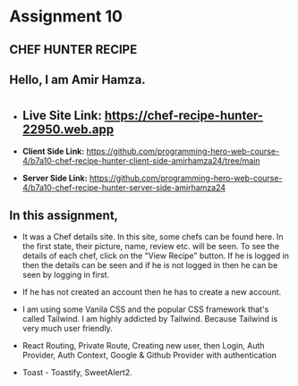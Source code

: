 # Assignment 10

## CHEF HUNTER RECIPE

## Hello, I am Amir Hamza.

#

- ## Live Site Link: https://chef-recipe-hunter-22950.web.app

- **Client Side Link:** https://github.com/programming-hero-web-course-4/b7a10-chef-recipe-hunter-client-side-amirhamza24/tree/main

- **Server Side Link:** https://github.com/programming-hero-web-course-4/b7a10-chef-recipe-hunter-server-side-amirhamza24

## In this assignment, 
- It was a Chef details site. In this site, some chefs can be found here. In the first state, their picture, name, review etc. will be seen. To see the details of each chef, click on the "View Recipe" button. If he is logged in then the details can be seen and if he is not logged in then he can be seen by logging in first. 
- If he has not created an account then he has to create a new account.
 
- I am using some Vanila CSS and the popular CSS framework that's called Tailwind. I am highly addicted by Tailwind. Because Tailwind is very much user friendly.
- React Routing, Private Route, Creating new user, then Login, Auth Provider, Auth Context, Google & Github Provider with authentication
- Toast - Toastify, SweetAlert2.
